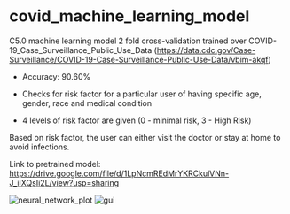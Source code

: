 # covid_machine_learning_model

C5.0 machine learning model 2 fold cross-validation trained over COVID-19_Case_Surveillance_Public_Use_Data (https://data.cdc.gov/Case-Surveillance/COVID-19-Case-Surveillance-Public-Use-Data/vbim-akqf)
- Accuracy: 90.60%

- Checks for risk factor for a particular user of having specific age, gender, race and medical condition
- 4 levels of risk factor are given (0 - minimal risk, 3 - High Risk)

Based on risk factor, the user can either visit the doctor or stay at home to avoid infections.

Link to pretrained model: https://drive.google.com/file/d/1LpNcmREdMrYKRCkulVNn-J_iIXQsIi2L/view?usp=sharing

![neural_network_plot](https://github.com/nshreyasvi/covid_machine_learning_model/blob/main/c5.0.png)
![gui](https://github.com/nshreyasvi/covid_machine_learning_model/blob/main/gui.PNG)
